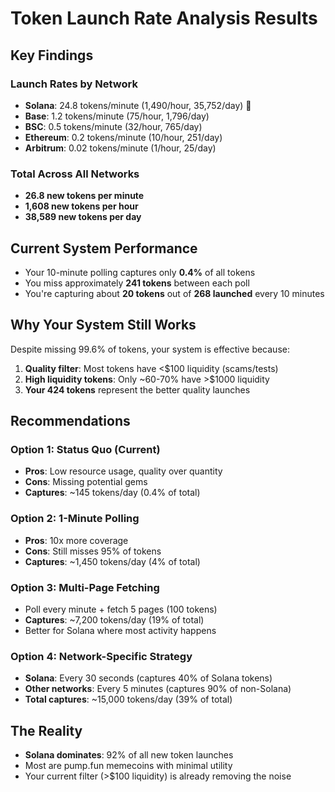 # Token Launch Rate Analysis Results

## Key Findings

### Launch Rates by Network
- **Solana**: 24.8 tokens/minute (1,490/hour, 35,752/day) 🚀
- **Base**: 1.2 tokens/minute (75/hour, 1,796/day)
- **BSC**: 0.5 tokens/minute (32/hour, 765/day)
- **Ethereum**: 0.2 tokens/minute (10/hour, 251/day)
- **Arbitrum**: 0.02 tokens/minute (1/hour, 25/day)

### Total Across All Networks
- **26.8 new tokens per minute**
- **1,608 new tokens per hour**
- **38,589 new tokens per day**

## Current System Performance
- Your 10-minute polling captures only **0.4%** of all tokens
- You miss approximately **241 tokens** between each poll
- You're capturing about **20 tokens** out of **268 launched** every 10 minutes

## Why Your System Still Works
Despite missing 99.6% of tokens, your system is effective because:
1. **Quality filter**: Most tokens have <$100 liquidity (scams/tests)
2. **High liquidity tokens**: Only ~60-70% have >$1000 liquidity
3. **Your 424 tokens** represent the better quality launches

## Recommendations

### Option 1: Status Quo (Current)
- **Pros**: Low resource usage, quality over quantity
- **Cons**: Missing potential gems
- **Captures**: ~145 tokens/day (0.4% of total)

### Option 2: 1-Minute Polling
- **Pros**: 10x more coverage
- **Cons**: Still misses 95% of tokens
- **Captures**: ~1,450 tokens/day (4% of total)

### Option 3: Multi-Page Fetching
- Poll every minute + fetch 5 pages (100 tokens)
- **Captures**: ~7,200 tokens/day (19% of total)
- Better for Solana where most activity happens

### Option 4: Network-Specific Strategy
- **Solana**: Every 30 seconds (captures 40% of Solana tokens)
- **Other networks**: Every 5 minutes (captures 90% of non-Solana)
- **Total captures**: ~15,000 tokens/day (39% of total)

## The Reality
- **Solana dominates**: 92% of all new token launches
- Most are pump.fun memecoins with minimal utility
- Your current filter (>$100 liquidity) is already removing the noise